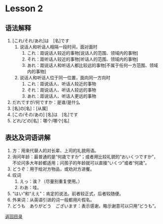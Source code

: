 # Lesson 2

## 语法解释

1. [これ/それ/あれ]は　[名]です
	1. 说话人和听话人相隔一段时间，面对面时
		1. これ：距说话人较近的事物[说话人的范围、领域内的事物]
		2. それ：距听话人较近的事物[听话人的范围、领域内的事物]
		3. あれ：距说话人和听话人都比较远的事物[不属于任何一方范围、领域内的事物]
	2. 说话人和听话人位于同一位置，面向同一方向时
		1. これ：距说话人、听话人较近的事物
		2. それ：距说话人、听话人较远的事物
		3. あれ：距说话人、听话人更远的事物
2. だれですが/何ですか：是谁/是什么
3. [名]の[名]：[从属]
4. [この/その/あの] \[名]は　[名]です
5. どれ/どの[名]：哪个/哪个[名]
	
## 表达及词语讲解

1. 方：用来代替人的对长辈、上司的礼貌用语。
2. 询问年龄：最普通的是“何歳ですか”；或者用比较礼貌的“おいくつですか”，不论问多大年龄都适用；问孩子的年龄就可以直接“いくつ”或者“何歳”。
3. どうぞ：用于给对方物品，或劝对方进餐。
4. 叹词
	1. えっ：诶？（尽量别重复使用。）
	2. わあ：哇。
5. “はい”和“ええ”：肯定的说法。前者较正式，后者较随便。
6. 外来词：从英语引进的词一般都用片假名。
7. どうも　ありがどう　ございます：表示感谢，略示谢意可以只用“どうも”。

[返回目录](../../../../)
